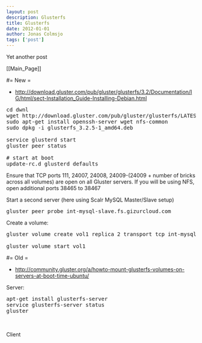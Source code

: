 ```yaml
---
layout: post
description: Glusterfs
title: Glusterfs
date: 2012-01-01
author: Jonas Colmsjo
tags: ['post']
---
```


Yet another post





[[Main_Page]]


#= New =

* http://download.gluster.com/pub/gluster/glusterfs/3.2/Documentation/IG/html/sect-Installation_Guide-Installing-Debian.html

<pre>
cd dwnl
wget http://download.gluster.com/pub/gluster/glusterfs/LATEST/Ubuntu/11.10/glusterfs_3.2.5-1_amd64.deb
sudo apt-get install openssh-server wget nfs-common
sudo dpkg -i glusterfs_3.2.5-1_amd64.deb

service glusterd start
gluster peer status

# start at boot
update-rc.d glusterd defaults
</pre>

Ensure that TCP ports 111, 24007, 24008, 24009-(24009 + number of bricks across all volumes) are open on all Gluster servers. If you will be using NFS, open additional ports 38465 to 38467


Start a second server (here using Scalr MySQL Master/Slave setup)
<pre>
gluster peer probe int-mysql-slave.fs.gizurcloud.com
</pre>


Create a volume:
<pre>
gluster volume create vol1 replica 2 transport tcp int-mysql-master.fs.gizurcloud.com:/mnt/dbstorage/exp1 int-mysql-slave.fs.gizurcloud.com:/mnt/dbstorage/exp2

gluster volume start vol1
</pre>


#= Old =

* http://community.gluster.org/a/howto-mount-glusterfs-volumes-on-servers-at-boot-time-ubuntu/

Server:

<pre>
apt-get install glusterfs-server
service glusterfs-server status
gluster


</pre>




Client

<pre>



</pre>

